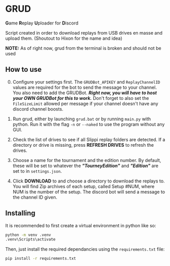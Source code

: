 # GRUD

**G**ame **R**eplay **U**ploader for **D**iscord

Script created in order to download replays from USB drives en masse and upload them.
(Shoutout to Hixon for the name and idea)

**NOTE:** As of right now, grud from the terminal is broken and should not be used

## How to use
0. Configure your settings first. The `GRUDBot_APIKEY` and `ReplayChannelID` values are required for
the bot to send the message to your channel. You also need to add the GRUDBot. ***Right now, you will
have to host your OWN GRUDBot for this to work.*** Don't forget to also set the `FileSizeLimit` allowed per
message if your channel doesn't have any discord channel boosts.

1. Run grud, either by launching `grud.bat` or by running `main.py` with python. Run it with the flag `-n` or `--naked` to 
use the program without any GUI.  

2. Check the list of drives to see if all Slippi replay folders are detected. If a directory or drive is missing, press 
**REFRESH DRIVES** to refresh the drives.

3. Choose a name for the tournament and the edition number. By default, these will be set to whatever the ***"TourneyEdition"***
and ***"Edition"*** are set to in `settings.json`.

4. Click **DOWNLOAD** to and choose a directory to download the replays to. You will find Zip archives of each setup, called
Setup #NUM, where NUM is the number of the setup. The discord bot will send a message to the channel ID given.

## Installing

It is recommended to first create a virtual environment in python like so:

```bash
python -m venv .venv
.venv\Scripts\activate
```

Then, just install the required dependancies using the `requirements.txt` file:
```bash
pip install -r requirements.txt
```

